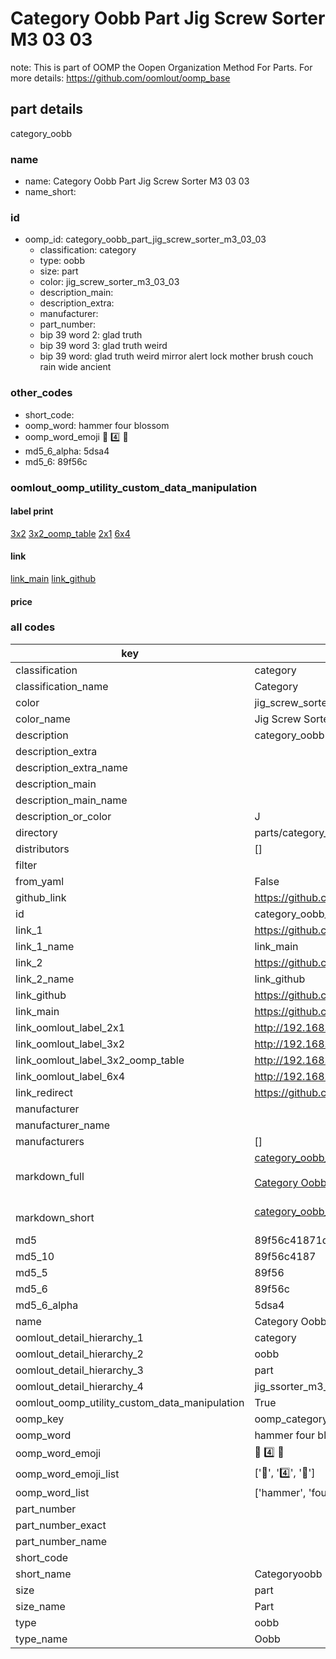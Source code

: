 # Category Oobb Part Jig Screw Sorter M3 03 03  

note: This is part of OOMP the Oopen Organization Method For Parts. For more details: https://github.com/oomlout/oomp_base

##  part details
  



category_oobb



### name
* name: Category Oobb Part Jig Screw Sorter M3 03 03
* name_short: 
### id
* oomp_id: category_oobb_part_jig_screw_sorter_m3_03_03
  * classification: category
  * type: oobb
  * size: part
  * color: jig_screw_sorter_m3_03_03
  * description_main: 
  * description_extra: 
  * manufacturer: 
  * part_number: 
  * bip 39 word 2: glad truth
  * bip 39 word 3: glad truth weird
  * bip 39 word: glad truth weird mirror alert lock mother brush couch rain wide ancient

### other_codes
* short_code: 
* oomp_word: hammer four blossom
* oomp_word_emoji :hammer: :four: :blossom:
* md5_6_alpha: 5dsa4
* md5_6: 89f56c






### oomlout_oomp_utility_custom_data_manipulation
#### label print
[3x2](http://192.168.1.245:1112/?label=oomp%205dsa4)
[3x2_oomp_table](http://192.168.1.108:1112/?label=oomp%205dsa4)
[2x1](http://192.168.1.242:1112/?label=oomp%205dsa4)
[6x4](http://192.168.1.55:1112/?label=oomp%205dsa4)    

#### link

[link_main](https://github.com/oomlout/oomlout_oomp_version_1_messy/tree/main/parts/category_oobb_part_jig_screw_sorter_m3_03_03) [link_github](https://github.com/oomlout/oomlout_oomp_version_1_messy/tree/main/parts/category_oobb_part_jig_screw_sorter_m3_03_03)                             

#### price







### all codes 
| key | value |  
| --- | --- |  
| classification | category |  
| classification_name | Category |  
| color | jig_screw_sorter_m3_03_03 |  
| color_name | Jig Screw Sorter M3 03 03 |  
| description | category_oobb |  
| description_extra |  |  
| description_extra_name |  |  
| description_main |  |  
| description_main_name |  |  
| description_or_color | J  |  
| directory | parts/category_oobb_part_jig_screw_sorter_m3_03_03 |  
| distributors | [] |  
| filter |  |  
| from_yaml | False |  
| github_link | https://github.com/oomlout/oomlout_oomp_part_src/tree/main/parts/category_oobb_part_jig_screw_sorter_m3_03_03 |  
| id | category_oobb_part_jig_screw_sorter_m3_03_03 |  
| link_1 | https://github.com/oomlout/oomlout_oomp_version_1_messy/tree/main/parts/category_oobb_part_jig_screw_sorter_m3_03_03 |  
| link_1_name | link_main |  
| link_2 | https://github.com/oomlout/oomlout_oomp_version_1_messy/tree/main/parts/category_oobb_part_jig_screw_sorter_m3_03_03 |  
| link_2_name | link_github |  
| link_github | https://github.com/oomlout/oomlout_oomp_version_1_messy/tree/main/parts/category_oobb_part_jig_screw_sorter_m3_03_03 |  
| link_main | https://github.com/oomlout/oomlout_oomp_version_1_messy/tree/main/parts/category_oobb_part_jig_screw_sorter_m3_03_03 |  
| link_oomlout_label_2x1 | http://192.168.1.242:1112/?label=oomp%205dsa4 |  
| link_oomlout_label_3x2 | http://192.168.1.245:1112/?label=oomp%205dsa4 |  
| link_oomlout_label_3x2_oomp_table | http://192.168.1.108:1112/?label=oomp%205dsa4 |  
| link_oomlout_label_6x4 | http://192.168.1.55:1112/?label=oomp%205dsa4 |  
| link_redirect | https://github.com/oomlout/oomlout_oomp_version_1_messy/tree/main/parts/category_oobb_part_jig_screw_sorter_m3_03_03 |  
| manufacturer |  |  
| manufacturer_name |  |  
| manufacturers | [] |  
| markdown_full | [category_oobb_part_jig_screw_sorter_m3_03_03](none)<br>[](none)<br>[Category Oobb Part Jig Screw Sorter M3 03 03](none)<br><br> |  
| markdown_short | [category_oobb_part_jig_screw_sorter_m3_03_03](none)<br><br> |  
| md5 | 89f56c41871d32060d8318d9f27a7314 |  
| md5_10 | 89f56c4187 |  
| md5_5 | 89f56 |  
| md5_6 | 89f56c |  
| md5_6_alpha | 5dsa4 |  
| name | Category Oobb Part Jig Screw Sorter M3 03 03 |  
| oomlout_detail_hierarchy_1 | category |  
| oomlout_detail_hierarchy_2 | oobb |  
| oomlout_detail_hierarchy_3 | part |  
| oomlout_detail_hierarchy_4 | jig_ssorter_m3_03_03 |  
| oomlout_oomp_utility_custom_data_manipulation | True |  
| oomp_key | oomp_category_oobb_part_jig_screw_sorter_m3_03_03 |  
| oomp_word | hammer four blossom |  
| oomp_word_emoji | :hammer: :four: :blossom: |  
| oomp_word_emoji_list | [':hammer:', ':four:', ':blossom:'] |  
| oomp_word_list | ['hammer', 'four', 'blossom'] |  
| part_number |  |  
| part_number_exact |  |  
| part_number_name |  |  
| short_code |  |  
| short_name | Categoryoobb |  
| size | part |  
| size_name | Part |  
| type | oobb |  
| type_name | Oobb |  
